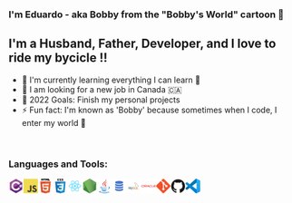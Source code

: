 ### I'm Eduardo - aka Bobby from the "Bobby's World" cartoon 🤣 

## I'm a Husband, Father, Developer, and I love to ride my bycicle !!

- 🌱 I'm currently learning everything I can learn 🤣
- 👯 I am looking for a new job in Canada :canada:
- 🥅 2022 Goals: Finish my personal projects
- ⚡ Fun fact: I'm known as 'Bobby' because sometimes when I code, I enter my world 🤣

<br />

### Languages and Tools:

<img align="left" alt="C#" width="26px" src="https://raw.githubusercontent.com/izumin5210/emojipack-for-devicon/master/png/csharp.png" />
<img align="left" alt="JavaScript" width="26px" src="https://raw.githubusercontent.com/izumin5210/emojipack-for-devicon/master/png/javascript.png" />
<img align="left" alt="HTML5" width="26px" src="https://raw.githubusercontent.com/github/explore/80688e429a7d4ef2fca1e82350fe8e3517d3494d/topics/html/html.png" />
<img align="left" alt="CSS3" width="26px" src="https://raw.githubusercontent.com/github/explore/80688e429a7d4ef2fca1e82350fe8e3517d3494d/topics/css/css.png" />
<img align="left" alt="React" width="26px" src="https://raw.githubusercontent.com/github/explore/80688e429a7d4ef2fca1e82350fe8e3517d3494d/topics/react/react.png" />
<img align="left" alt="Node.js" width="26px" src="https://raw.githubusercontent.com/github/explore/80688e429a7d4ef2fca1e82350fe8e3517d3494d/topics/nodejs/nodejs.png" />
<img align="left" alt="Java" width="26px" src="https://raw.githubusercontent.com/izumin5210/emojipack-for-devicon/master/png/java.png" />
<img align="left" alt="SQL" width="26px" src="https://raw.githubusercontent.com/github/explore/80688e429a7d4ef2fca1e82350fe8e3517d3494d/topics/sql/sql.png" />
<img align="left" alt="MySQL" width="26px" src="https://raw.githubusercontent.com/github/explore/80688e429a7d4ef2fca1e82350fe8e3517d3494d/topics/mysql/mysql.png" />
<img align="left" alt="Oracle" width="26px" src="https://raw.githubusercontent.com/izumin5210/emojipack-for-devicon/master/png/oracle.png" />
<img align="left" alt="Git" width="26px" src="https://raw.githubusercontent.com/izumin5210/emojipack-for-devicon/master/png/git.png" />
<img align="left" alt="GitHub" width="26px" src="https://raw.githubusercontent.com/izumin5210/emojipack-for-devicon/master/png/github.png" />
<img align="left" alt="Visual Studio Code" width="26px" src="https://raw.githubusercontent.com/github/explore/80688e429a7d4ef2fca1e82350fe8e3517d3494d/topics/visual-studio-code/visual-studio-code.png" />

<br />
<br />

